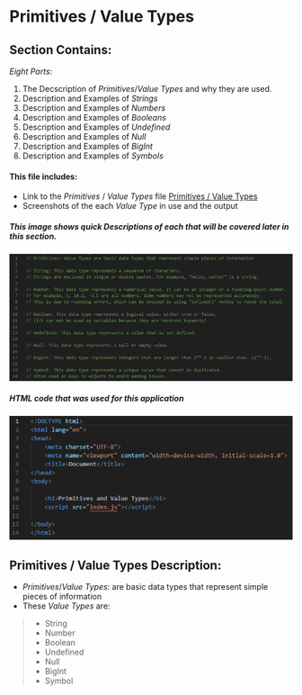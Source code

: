 # Primitives / Value Types

## Section Contains:

*Eight Parts*:

1. The Decscription of *Primitives*/*Value Types* and why they are used.
2. Description and Examples of *Strings*
2. Description and Examples of *Numbers*
2. Description and Examples of *Booleans*
2. Description and Examples of *Undefined*
2. Description and Examples of *Null*
2. Description and Examples of *BigInt*
2. Description and Examples of *Symbols*

#### This file includes:

* Link to the *Primitives* / *Value Types* file [Primitives / Value Types](primitives_value_types_code/index.js "Primitives / Value Types file")
* Screenshots of the each *Value Type* in use and the output

##### This image shows quick Descriptions of each that will be covered later in this section.

![Value Types IMG 1](img/value_types_img_1.PNG "Value Types IMG 1")

##### *HTML* code that was used for this application

![HTML code IMG 1](img/value_types_img_2.PNG "HTML code IMG 1")

## Primitives / Value Types Description:

* *Primitives*/*Value Types*: are basic data types that represent simple pieces of information
* These *Value Types* are:
> * String
> * Number
> * Boolean
> * Undefined
> * Null
> * BigInt
> * Symbol




